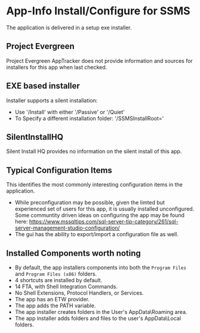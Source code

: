 # App-Info Install/Configure for SSMS

The application is delivered in a setup exe installer.  

## Project Evergreen
Project Evergreen AppTracker does not provide information and sources for installers for this app when last checked.


## EXE based installer

Installer supports a silent installation:
* Use '/Install' with either '/Passive' or '/Quiet'
* To Specify a different installation folder: '/SSMSInstallRoot=<path to install>'

## SilentInstallHQ
Silent Install HQ provides no information on the silent install of this app.

## Typical Configuration Items 

This identifies the most commonly interesting configuration items in the application.

* While preconfiguration may be possible, given the limted but experienced set of users for this app, it is usually installed unconfigured.  Some communtity driven ideas on configuring the app may be found here: https://www.mssqltips.com/sql-server-tip-category/261/sql-server-management-studio-configuration/
* The gui has the ability to export/import a configuration file as well.

## Installed Components worth noting

* By default, the app installers components into both the `Program Files` and `Program Files (x86)` folders.
*  4 shortcuts are installed by default.
* 14 FTA, with Shell Integration Commands.
* No Shell Extensions, Protocol Handlers, or Services.
* The app has an ETW provider.
* The app adds the PATH variable.
* The app installer creates folders in the User's AppData\Roaming area.
* The app installer adds folders and files to the user's AppData\Local folders.
